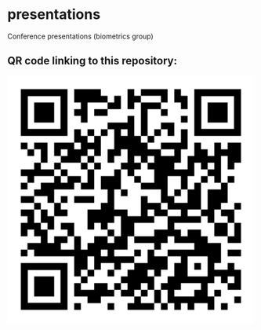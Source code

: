 # presentations
Conference presentations (biometrics group)

## QR code linking to this repository:

![QR code](https://raw.githubusercontent.com/telethonkids/presentations/master/qr-code.png)
